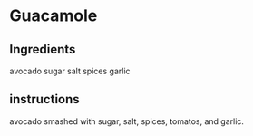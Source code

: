 # Guacamole

## Ingredients
avocado
sugar
salt
spices
garlic
## instructions

avocado smashed with sugar, salt, spices, tomatos, and garlic.
